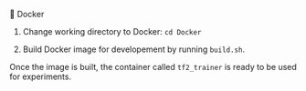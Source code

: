 :whale: Docker


1. Change working directory to Docker: `cd Docker`

2. Build Docker image for developement by running `build.sh`. 



Once the  image is built, the container called `tf2_trainer` is ready to be used for experiments.
